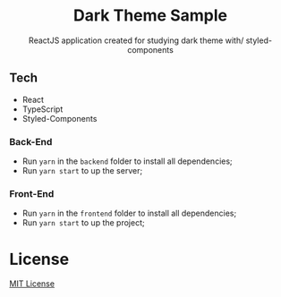 <h1 align="center">
  Dark Theme Sample
</h1>

<p align="center">
 ReactJS application created for studying dark theme with/ styled-components
</p>

## Tech

- React
- TypeScript
- Styled-Components

### Back-End
- Run `yarn` in the `backend` folder to install all dependencies;
- Run `yarn start` to up the server;

### Front-End 
- Run `yarn` in the `frontend` folder to install all dependencies;
- Run `yarn start` to up the project;

# License
[MIT License](/LICENSE)
